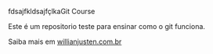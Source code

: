 fdsajfkldsajfçlkaGit Course

Este é um repositorio teste para ensinar como o git funciona.

Saiba mais em [willianjusten.com.br](http://willianjusten.com.br)


